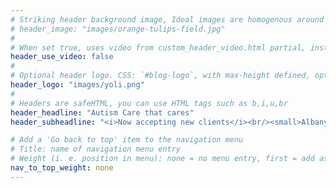 ```yaml
---
# Striking header background image, Ideal images are homogenous around the centre and contrasting to the text. Non-ideal images can use `title_guard`
# header_image: "images/orange-tulips-field.jpg"
#
# When set true, uses video from custom_header_video.html partial, instead of header_image
header_use_video: false
#
# Optional header logo. CSS: `#blog-logo`, with max-height defined, optimize to prevent scaling
header_logo: "images/yoli.png"
#
# Headers are safeHTML, you can use HTML tags such as b,i,u,br
header_headline: "Autism Care that cares"
header_subheadline: "<i>Now accepting new clients</i><br/><small>Albany, East Bay, San Francisco Bay Area</small>"

# Add a 'Go back to top' item to the navigation menu
# Title: name of navigation menu entry
# Weight (i. e. position in menu): none = no menu entry, first = add as first entry, last = ad as last entry
nav_to_top_weight: none
---
```

